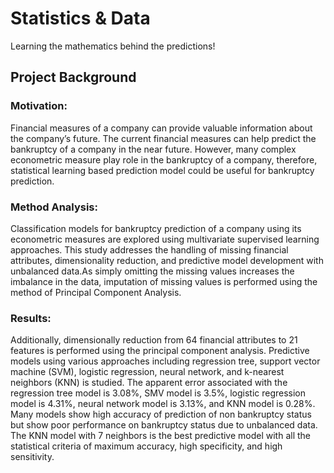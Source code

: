 # Statistics & Data
Learning the mathematics behind the predictions!

## Project Background

### Motivation:
Financial measures of a company can provide valuable information about the company’s future. 
The current financial measures can help predict the bankruptcy of a company in the near future. 
However, many complex econometric measure play role in the bankruptcy of a company, 
therefore, statistical learning based prediction model could be useful for bankruptcy prediction. 

### Method Analysis:
Classification models for bankruptcy prediction of a company using its econometric 
measures are explored using multivariate supervised learning approaches. This study addresses the 
handling of missing financial attributes, dimensionality reduction, and predictive model 
development with unbalanced data.As simply omitting the missing values increases the imbalance 
in the data, imputation of missing values is performed using the method of Principal Component 
Analysis. 

### Results:
Additionally, dimensionally reduction from 64 financial attributes to 21 features is 
performed using the principal component analysis.  Predictive models using various approaches 
including regression tree, support vector machine (SVM), logistic regression, neural network, and 
k-nearest neighbors (KNN) is studied.  The apparent error associated with the regression tree 
model is 3.08%, SMV model is 3.5%, logistic regression model is 4.31%, neural network model 
is 3.13%, and KNN model is 0.28%. Many models show high accuracy of prediction of non
bankruptcy status but show poor performance on bankruptcy status due to unbalanced data.  The 
KNN model with 7 neighbors is the best predictive model with all the statistical criteria of 
maximum accuracy, high specificity, and high sensitivity. 
